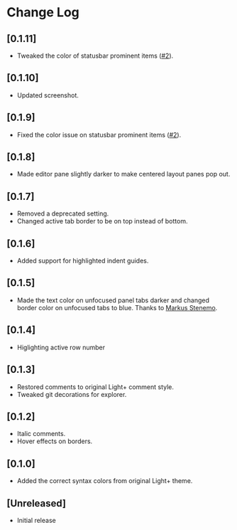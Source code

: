 # Change Log

## [0.1.11]

- Tweaked the color of statusbar prominent items ([#2](https://github.com/perragnar/light-plus-tweaked/issues/2)).

## [0.1.10]

- Updated screenshot.

## [0.1.9]

- Fixed the color issue on statusbar prominent items ([#2](https://github.com/perragnar/light-plus-tweaked/issues/2)).

## [0.1.8]

- Made editor pane slightly darker to make centered layout panes pop out.

## [0.1.7]

- Removed a deprecated setting.
- Changed active tab border to be on top instead of bottom.

## [0.1.6]

- Added support for highlighted indent guides.

## [0.1.5]

- Made the text color on unfocused panel tabs darker and changed border color on unfocused tabs to blue. Thanks to [Markus Stenemo](https://github.com/mstenemo).

## [0.1.4]

- Higlighting active row number

## [0.1.3]

- Restored comments to original Light+ comment style.
- Tweaked git decorations for explorer.

## [0.1.2]

- Italic comments.
- Hover effects on borders.

## [0.1.0]

- Added the correct syntax colors from original Light+ theme.

## [Unreleased]

- Initial release
